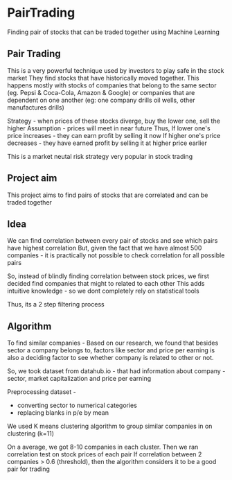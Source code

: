 # PairTrading
Finding pair of stocks that can be traded together using Machine Learning 

## Pair Trading 
This is a very powerful technique used by investors to play safe in the stock market
They find stocks that have historically moved together. This happens mostly with stocks of companies that belong to the same sector (eg. Pepsi & Coca-Cola, Amazon & Google) or companies that are dependent on one another (eg: one company drills oil wells, other manufactures drills)

Strategy - when prices of these stocks diverge, buy the lower one, sell the higher
Assumption - prices will meet in near future 
Thus, If lower one's price increases - they can earn profit by selling it now
If higher one's price decreases - they have earned profit by selling it at higher price earlier

This is a market neutal risk strategy very popular in stock trading 

## Project aim 
This project aims to find pairs of stocks that are correlated and can be traded together 

## Idea
We can find correlation between every pair of stocks and see which pairs have highest correlation 
But, given the fact that we have almost 500 companies - it is practically not possible to check correlation for all
possible pairs

So, instead of blindly finding correlation between stock prices, we first decided find companies that might to related to each other 
This adds intuitive knowledge - so we dont completely rely on statistical tools

Thus, its a 2 step filtering process 

## Algorithm
To find similar companies -
Based on our research, we found that besides sector a company belongs to, factors like sector and price per earning is also a deciding factor to see whether company is related to other or not.

So, we took dataset from datahub.io - that had information about company - sector, market capitalization and price per earning 

Preprocessing dataset -
  - converting sector to numerical categories 
  - replacing blanks in p/e by mean 
 
We used K means clustering algorithm to group similar companies in on clustering (k=11)

On a average, we got 8-10 companies in each cluster. Then we ran correlation test on stock prices of each pair 
If correlation between 2 companies > 0.6 (threshold), then the algorithm considers it to be a good pair for trading 
